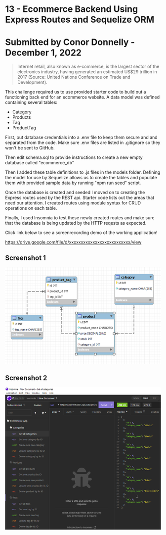 # 13 - Ecommerce Backend Using Express Routes and Sequelize ORM
# Submitted by Conor Donnelly - December 1, 2022

> Internet retail, also known as e-commerce, is the largest sector of the electronics industry, having generated an estimated US$29  trillion in 2017 (Source: United Nations Conference on Trade and Development).
>

This challenge required us to use provided starter code to build out a functioning back end for an ecommerce website. A data model was defined containing several tables:

* Category
* Products
* Tag
* ProductTag

First, put database credentials into a .env file to keep them secure and and separated from the code. Make sure .env files are listed in .gitignore so they won't be sent to GitHub.

Then edit schema.sql to provide instructions to create a new empty database called "ecommerce_db"

Then I added these table definitions to .js files in the models folder. Defining the model for use by Sequelize allows us to create the tables and populate them with provided sample data by running "npm run seed" script.

Once the database is created and seeded I moved on to creating the Express routes used by the REST api. Starter code lists out the areas that need our attention. I created routes using module syntax for CRUD operations on each table.

Finally, I used Insomnia to test these newly created routes and make sure that the database is being updated by the HTTP reqests as expected.

Click link below to see a screenrecording demo of the working application!


https://drive.google.com/file/d/xxxxxxxxxxxxxxxxxxxxxxxxxx/view

## Screenshot 1
![Screenshot of website](./Assets/screenshot.png)

## Screenshot 2
![Screenshot of website](./Assets/screenshot2.png)